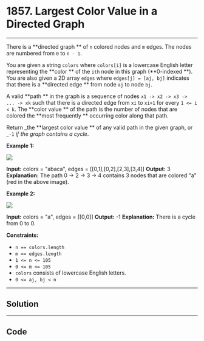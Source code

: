 # 1857. Largest Color Value in a Directed Graph

---

There is a **directed graph ** of `n` colored nodes and `m` edges. The nodes are numbered from `0` to `n - 1`.

You are given a string `colors` where `colors[i]` is a lowercase English letter representing the **color ** of the `ith` node in this graph (**0-indexed **). You are also given a 2D array `edges` where `edges[j] = [aj, bj]` indicates that there is a **directed edge ** from node `aj` to node `bj`.

A valid **path ** in the graph is a sequence of nodes `x1 -> x2 -> x3 -> ... -> xk` such that there is a directed edge from `xi` to `xi+1` for every `1 <= i < k`. The **color value ** of the path is the number of nodes that are colored the **most frequently ** occurring color along that path.

Return _the **largest color value ** of any valid path in the given graph, or _`-1` _if the graph contains a cycle_.

 

**Example 1:**

![](https://assets.leetcode.com/uploads/2021/04/21/leet1.png)


**Input:** colors = "abaca", edges = [[0,1],[0,2],[2,3],[3,4]]
**Output:** 3
**Explanation:** The path 0 -> 2 -> 3 -> 4 contains 3 nodes that are colored "a" (red in the above image).


**Example 2:**

![](https://assets.leetcode.com/uploads/2021/04/21/leet2.png)


**Input:** colors = "a", edges = [[0,0]]
**Output:** -1
**Explanation:** There is a cycle from 0 to 0.


 

**Constraints:**

  * `n == colors.length`
  * `m == edges.length`
  * `1 <= n <= 105`
  * `0 <= m <= 105`
  * `colors` consists of lowercase English letters.
  * `0 <= aj, bj < n`

---

## Solution



---

## Code
```python


```